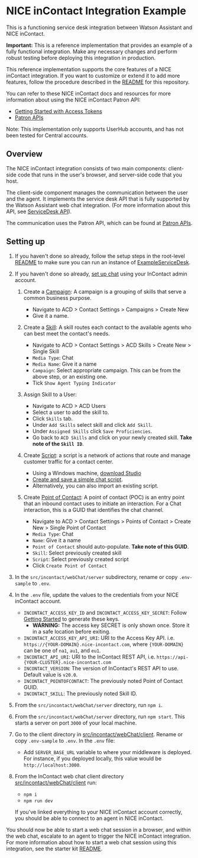 # NICE inContact Integration Example

This is a functioning service desk integration between Watson Assistant and NICE inContact.

**Important:**  This is a reference implementation that provides an example of a fully functional integration. Make any necessary changes and perform robust testing before deploying this integration in production.

This reference implementation supports the core features of a NICE inContact integration. If you want to customize or extend it to add more features, follow the procedure described in the [README](../../../README.md) for this repository.

You can refer to these NICE inContact docs and resources for more information about using the NICE inContact Patron API:

  - [Getting Started with Access Tokens](https://developer.niceincontact.com/Documentation/UserHubGettingStarted)
  - [Patron APIs](https://developer.niceincontact.com/API/PatronAPI)

Note: This implementation only supports UserHub accounts, and has not been tested for Central accounts. 
## Overview

The NICE inContact integration consists of two main components: client-side code that runs in the user's browser, and server-side code that you host.

The client-side component manages the communication between the user and the agent. It implements the service desk API that is fully supported by the Watson Assistant web chat integration. (For more information about this API, see [ServiceDesk API](https://github.com/watson-developer-cloud/assistant-web-chat-service-desk-starter/blob/main/docs/API.md)).

The communication uses the Patron API, which can be found at [Patron APIs](https://developer.niceincontact.com/API/PatronAPI).

## Setting up

1. If you haven't done so already, follow the setup steps in the root-level [README](../../../README.md) to make sure you can run an instance of [ExampleServiceDesk](../../../src/example/webChat/README.md).

1. If you haven't done so already, [set up chat](https://help.nice-incontact.com/content/acd/channels/chat/setupchat.htm) using your InContact admin account.

    1. Create a [Campaign](https://help.incontact.com/spring20/en/Content/ACD/Campaigns/CampaignsOverview.htm?tocpath=System%20Administration%7CSkills%20and%20Campaigns%7CCampaigns%7C_____0): A campaign is a grouping of skills that serve a common business purpose.
        - Navigate to ACD > Contact Settings > Campaigns > Create New 
        - Give it a name.

    1. Create a [Skill](https://help.incontact.com/spring20/en/Content/ACD/Skills/Skills.htm?tocpath=System%20Administration%7CSkills%20and%20Campaigns%7CSkills%7C_____0): A skill routes each contact to the available agents who can best meet the contact's needs.
        - Navigate to ACD > Contact Settings > ACD Skills > Create New > Single Skill
        - `Media Type`: Chat
        - `Media Name`: Give it a name
        - `Campaign`: Select appropriate campaign. This can be from the above step, or an existing one.
        - Tick `Show Agent Typing Indicator`

    1. Assign Skill to a User:
        - Navigate to ACD > ACD Users
        - Select a user to add the skill to.
        - Click `Skills` tab.
        - Under `Add Skills` select skill and click `Add Skill`.
        - Under `Assigned Skills` click `Save Proficiencies`.
        - Go back to `ACD Skills` and click on your newly created skill. **Take note of the `Skill ID`**.

    1. Create [Script](https://help.incontact.com/spring20/en/Content/Studio/Scripts/ScriptTypesOverview.htm?tocpath=Contact%20Center%20Tools%7CStudio%7CScripts%7C_____0): a script is a network of actions that route and manage customer traffic for a contact center.
        - Using a Windows machine, [download Studio](https://help.incontact.com/spring20/en/Content/Studio/Application/DownloadAndInstallStudio.htm?tocpath=Contact%20Center%20Tools%7CStudio%7C_____1)
        - [Create and save a simple chat script](https://help.nice-incontact.com/content/acd/chat/setupchat.htm?tocpath=ACD%7CACD%7CChat%7C_____1).
        - Alternatively, you can also import an existing script.

    1. Create [Point of Contact](https://help.incontact.com/spring20/en/Content/ACD/PointsOfContact/PointsOfContactOverview.htm?tocpath=System%20Administration%7CSkills%20and%20Campaigns%7CPoints%20Of%20Contact%7C_____0): A point of contact (POC) is an entry point that an inbound contact uses to initiate an interaction. For a Chat interaction, this is a GUID that identifies the chat channel.
        - Navigate to ACD > Contact Settings > Points of Contact > Create New > Single Point of Contact
        - `Media Type`: Chat
        - `Name`: Give it a name
        - `Point of Contact` should auto-populate. **Take note of this GUID**.
        - `Skill`: Select previously created skill
        - `Script`: Select previously created script
        - Click `Create Point of Contact`

1. In the `src/incontact/webChat/server` subdirectory, rename or copy `.env-sample` to `.env`.

1. In the `.env` file, update the values to the credentials from your NICE inContact account.
    - `INCONTACT_ACCESS_KEY_ID` and `INCONTACT_ACCESS_KEY_SECRET`: Follow [Getting Started](https://developer.niceincontact.com/Documentation/UserHubGettingStarted) to generate these keys.
        - **WARNING:** The access key SECRET is only shown once. Store it in a safe location before exiting.
    - `INCONTACT_ACCESS_KEY_API_URI`: URI to the Access Key API. i.e. `https://{YOUR-DOMAIN}.nice-incontact.com`, where `{YOUR-DOMAIN}` can be one of `na1`, `au1`, and `eu1`.
    - `INCONTACT_API_URI`: URI to the InContact REST API, i.e. `https://api-{YOUR-CLUSTER}.nice-incontact.com`
    - `INCONTACT_VERSION`: The version of InContact's REST API to use. Default value is `v20.0`.
    - `INCONTACT_POINTOFCONTACT`: The previously noted Point of Contact GUID.
    - `INCONTACT_SKILL`: The previously noted Skill ID.

1. From the `src/incontact/webChat/server` directory, run `npm i`.

1. From the `src/incontact/webChat/server` directory, run `npm start`. This starts a server on port `3000` of your local machine.

1. Go to the client directory in [src/incontact/webChat/client](./client). Rename or copy `.env-sample` to `.env`. In the `.env` file: 
    - Add `SERVER_BASE_URL` variable to where your middleware is deployed. For instance, if you deployed locally, this value would be `http://localhost:3000`.

1. From the InContact web chat client directory [src/incontact/webChat/client](./client) run:
    - `npm i`
    - `npm run dev`

    If you've linked everything to your NICE inContact account correctly, you should be able to connect to an agent in NICE inContact.

You should now be able to start a web chat session in a browser, and within the web chat, escalate to an agent to trigger the NICE inContact integration. For more information about how to start a web chat session using this integration, see the starter kit [README](../../../README.md#development).
